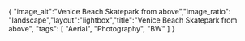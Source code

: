 {
 "image_alt":"Venice Beach Skatepark from above","image_ratio": "landscape","layout":"lightbox","title":"Venice Beach Skatepark from above",
 "tags": [
  "Aerial",
  "Photography",
  "BW"
 ]
}